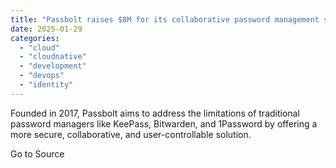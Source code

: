 ```yaml
---
title: "Passbolt raises $8M for its collaborative password management solution"
date: 2025-01-29
categories: 
  - "cloud"
  - "cloudnative"
  - "development"
  - "devops"
  - "identity"
---
```


Founded in 2017, Passbolt aims to address the limitations of traditional password managers like KeePass, Bitwarden, and 1Password by offering a more secure, collaborative, and user-controllable solution.

Go to Source
